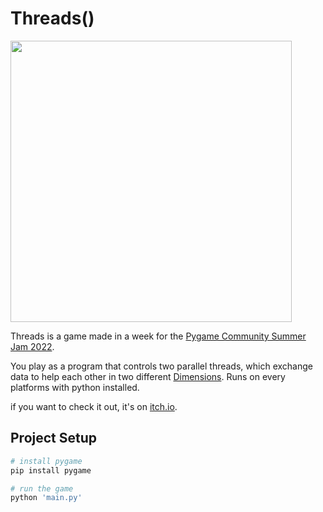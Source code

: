 # Threads() 

<img width="450" src="https://img.itch.zone/aW1nLzk0NDk0MTUucG5n/315x250%23c/2wQmyt.png">

Threads is a game made in a week for the [Pygame Community Summer Jam 2022](https://itch.io/jam/pygame-community-summer-jam-2022).

You play as a program that controls two parallel threads, which exchange data to help each other in two different [Dimensions](https://itch.io/jam/pygame-community-summer-jam-2022).
Runs on every platforms with python installed.

if you want to check it out, it's on [itch.io](https://capostudios.itch.io/threads).

## Project Setup

``` bash
# install pygame
pip install pygame

# run the game
python 'main.py'
```
